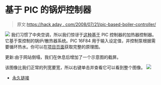 # 基于 PIC 的锅炉控制器

> 原文:[https://hack aday . com/2008/07/21/pic-based-boiler-controller/](https://hackaday.com/2008/07/21/pic-based-boiler-controller/)

![](../Images/bf13038bc60753a644a74a876214c1f6.png)
我们习惯了中央空调，所以我们惊讶于[这种基于](http://www.geocities.com/JDPetkov/Hardware/HomeHeat/HomeHeat.htm) PIC 控制器的加热器控制器。它基于泵控制的锅炉/散热器系统。PIC 16F84 用于输入设定值，并控制泵根据需要循环热水。你可以在[项目页面](http://www.geocities.com/JDPetkov/Hardware/HomeHeat/HomeHeat.htm)获取完整的原理图。

更新:由于网站倒塌，我们在休息后增加了一个示意图的截屏。

该图像比我们正常的列宽要宽，所以右键单击并查看它可以看到整个图像。
![](../Images/7efacc5722fa9a30780daa3c81f178a4.png)

*   [永久链接](http://www.geocities.com/JDPetkov/Hardware/HomeHeat/HomeHeat.htm)